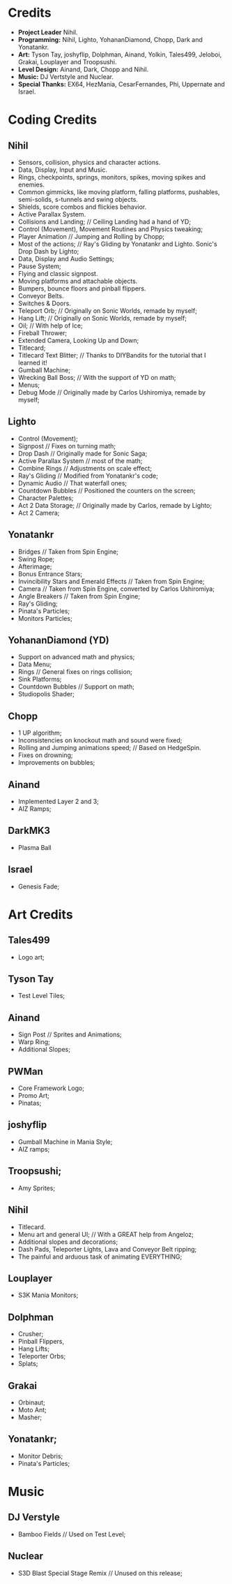 # Credits

- **Project Leader** Nihil.
- **Programming:** Nihil, Lighto, YohananDiamond, Chopp, Dark and Yonatankr.
- **Art:** Tyson Tay, joshyflip, Dolphman, Ainand, Yolkin, Tales499, Jeloboi, Grakai, Louplayer and Troopsushi.
- **Level Design:** Ainand, Dark, Chopp and Nihil.
- **Music:** DJ Vertstyle and Nuclear.
- **Special Thanks:** EX64, HezMania, CesarFernandes, Phi, Uppernate and Israel.

# Coding Credits

## Nihil
- Sensors, collision, physics and character actions.
- Data, Display, Input and Music.
- Rings, checkpoints, springs, monitors, spikes, moving spikes and enemies.
- Common gimmicks, like moving platform, falling platforms, pushables, semi-solids, s-tunnels and swing objects.
- Shields, score combos and flickies behavior.
- Active Parallax System.
- Collisions and Landing; // Ceiling Landing had a hand of YD;
- Control (Movement), Movement Routines and Physics tweaking;
- Player Animation // Jumping and Rolling by Chopp;
- Most of the actions; // Ray's Gliding by Yonatankr and Lighto. Sonic's Drop Dash by Lighto;
- Data, Display and Audio Settings;
- Pause System;
- Flying and classic signpost.
- Moving platforms and attachable objects.
- Bumpers, bounce floors and pinball flippers.
- Conveyor Belts.
- Switches & Doors.
- Teleport Orb; // Originally on Sonic Worlds, remade by myself;
- Hang Lift; // Originally on Sonic Worlds, remade by myself;
- Oil; // With help of Ice;
- Fireball Thrower;
- Extended Camera, Looking Up and Down;
- Titlecard;
- Titlecard Text Blitter; // Thanks to DIYBandits for the tutorial that I learned it!
- Gumball Machine;
- Wrecking Ball Boss; // With the support of YD on math;
- Menus;
- Debug Mode // Originally made by Carlos Ushiromiya, remade by myself;

## Lighto
  - Control (Movement);
  - Signpost // Fixes on turning math;
  - Drop Dash // Originally made for Sonic Saga;
  - Active Parallax System // most of the math;
  - Combine Rings // Adjustments on scale effect;
  - Ray's Gliding // Modified from Yonatankr's code;
  - Dynamic Audio // That waterfall ones;
  - Countdown Bubbles // Positioned the counters on the screen;
  - Character Palettes;
  - Act 2 Data Storage; // Originally made by Carlos, remade by Lighto;
  - Act 2 Camera;

## Yonatankr
  - Bridges // Taken from Spin Engine;
  - Swing Rope;
  - Afterimage;
  - Bonus Entrance Stars; 
  - Invincibility Stars and Emerald Effects // Taken from Spin Engine;
  - Camera // Taken from Spin Engine, converted by Carlos Ushiromiya;
  - Angle Breakers // Taken from Spin Engine;
  - Ray's Gliding;
  - Pinata's Particles;
  - Monitors Particles;

## YohananDiamond (YD)
  - Support on advanced math and physics;
  - Data Menu;
  - Rings // General fixes on rings collision;
  - Sink Platforms;
  - Countdown Bubbles // Support on math;
  - Studiopolis Shader;

## Chopp
  - 1 UP algorithm;
  - Inconsistencies on knockout math and sound were fixed;
  - Rolling and Jumping animations speed; // Based on HedgeSpin.
  - Fixes on drowning;
  - Improvements on bubbles;

## Ainand
  - Implemented Layer 2 and 3;
  - AIZ Ramps;

## DarkMK3
  - Plasma Ball

## Israel
  - Genesis Fade;

# Art Credits

## Tales499
- Logo art;

## Tyson Tay
  - Test Level Tiles;

## Ainand
  - Sign Post // Sprites and Animations;
  - Warp Ring;
  - Additional Slopes;

## PWMan
  - Core Framework Logo;
  - Promo Art;
  - Pinatas;

## joshyflip
  - Gumball Machine in Mania Style;
  - AIZ ramps;

## Troopsushi;
  - Amy Sprites;

## Nihil
  - Titlecard.
  - Menu art and general UI; // With a GREAT help from Angeloz;
  - Additional slopes and decorations;
  - Dash Pads, Teleporter Lights, Lava and Conveyor Belt ripping;
  - The painful and arduous task of animating EVERYTHING;

## Louplayer
  - S3K Mania Monitors;

## Dolphman
  - Crusher;
  - Pinball Flippers, 
  - Hang Lifts;
  - Teleporter Orbs;
  - Splats;

## Grakai
  - Orbinaut;
  - Moto Ant;
  - Masher;

## Yonatankr;
  - Monitor Debris;
  - Pinata's Particles;

# Music

## DJ Verstyle
  - Bamboo Fields // Used on Test Level;

## Nuclear
  - S3D Blast Special Stage Remix // Unused on this release;

